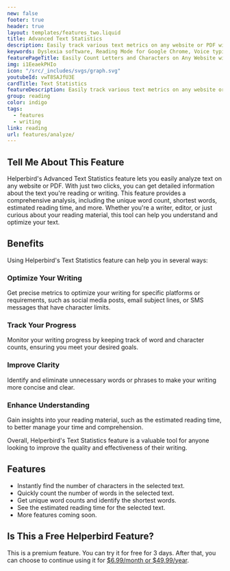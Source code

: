 ```yaml
---
new: false
footer: true
header: true
layout: templates/features_two.liquid
title: Advanced Text Statistics
description: Easily track various text metrics on any website or PDF with Helperbird's extension. With just two clicks, get a comprehensive analysis including unique word count, shortest words, estimated reading time, and more.
keywords: Dyslexia software, Reading Mode for Google Chrome, Voice typing for Chrome, Text to speech for Chrome, text reader, Immersive Reader, dyslexia fonts, accessibility software, dyslexia software, Helperbird for Edge, Helperbird for Firefox, Helperbird for Chrome, Opendyslexic for Chrome, OpenDyslexic
featurePageTitle: Easily Count Letters and Characters on Any Website with Helperbird
img: i1EeaekPHIo
icon: "/src/_includes/svgs/graph.svg"
youtubeId: vwT8SAJfU3E
cardTitle: Text Statistics
featureDescription: Easily track various text metrics on any website or PDF with Helperbird's extension. With just two clicks, get a comprehensive analysis including unique word count, shortest words, estimated reading time, and more.
group: reading
color: indigo
tags:
  - features
  - writing
link: reading
url: features/analyze/
---
```


## Tell Me About This Feature

Helperbird's Advanced Text Statistics feature lets you easily analyze text on any website or PDF. With just two clicks, you can get detailed information about the text you're reading or writing. This feature provides a comprehensive analysis, including the unique word count, shortest words, estimated reading time, and more. Whether you're a writer, editor, or just curious about your reading material, this tool can help you understand and optimize your text.

## Benefits

Using Helperbird's Text Statistics feature can help you in several ways:

### Optimize Your Writing
Get precise metrics to optimize your writing for specific platforms or requirements, such as social media posts, email subject lines, or SMS messages that have character limits.

### Track Your Progress
Monitor your writing progress by keeping track of word and character counts, ensuring you meet your desired goals.

### Improve Clarity
Identify and eliminate unnecessary words or phrases to make your writing more concise and clear.

### Enhance Understanding
Gain insights into your reading material, such as the estimated reading time, to better manage your time and comprehension.

Overall, Helperbird's Text Statistics feature is a valuable tool for anyone looking to improve the quality and effectiveness of their writing.

## Features

- Instantly find the number of characters in the selected text.
- Quickly count the number of words in the selected text.
- Get unique word counts and identify the shortest words.
- See the estimated reading time for the selected text.
- More features coming soon.

## Is This a Free Helperbird Feature?

This is a premium feature. You can try it for free for 3 days. After that, you can choose to continue using it for [$6.99/month or $49.99/year](/pricing/).
